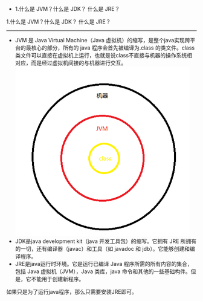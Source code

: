 * 1.什么是 JVM？什么是 JDK？ 什么是 JRE？
  

1.什么是 JVM？什么是 JDK？ 什么是 JRE？
____
* JVM 是 Java Virtual Machine（Java 虚拟机）的缩写，是整个java实现跨平台的最核心的部分，所有的 java 程序会首先被编译为.class 的类文件。class类文件可以直接在虚拟机上运行，也就是说class不直接与机器的操作系统相对应，而是经过虚拟机间接的与机器进行交互。
![](images/JVM.png)
* JDK是java development kit（java 开发工具包）的缩写。它拥有 JRE 所拥有的一切，还有编译器（javac）和工具（如 javadoc 和 jdb）。它能够创建和编译程序。
* JRE是java运行时环境。它是运行已编译 Java 程序所需的所有内容的集合，包括 Java 虚拟机（JVM），Java 类库，java 命令和其他的一些基础构件。但是，它不能用于创建新程序。

如果只是为了运行java程序，那么只需要安装JRE即可。